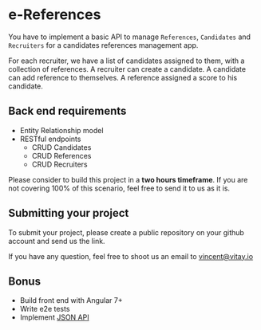 # e-References

You have to implement a basic API to manage `References`, `Candidates` and `Recruiters` for a candidates references management app.

For each recruiter, we have a list of candidates assigned to them, with a collection of references. A recruiter can create a candidate. A candidate can add reference to themselves.
A reference assigned a score to his candidate.

## Back end requirements

- Entity Relationship model
- RESTful endpoints
  - CRUD Candidates
  - CRUD References
  - CRUD Recruiters

Please consider to build this project in a **two hours timeframe**. If you are not covering 100% of this scenario, feel free to send it to us as it is.

## Submitting your project

To submit your project, please create a public repository on your github account and send us the link.

If you have any question, feel free to shoot us an email to [vincent@vitay.io](mailto:vincent@vitay.io)

## Bonus

- Build front end with Angular 7+
- Write e2e tests
- Implement [JSON API](http://jsonapi.org/)
